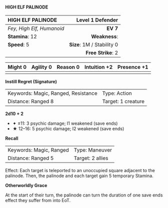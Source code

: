 #### HIGH ELF PALINODE

| HIGH ELF PALINODE         |       **Level 1 Defender** |
| :------------------------ | -------------------------: |
| *Fey, High Elf, Humanoid* |                   **EV 7** |
| **Stamina**: 12           |              **Weakness**: |
| **Speed**: 5              | **Size**: 1M / Stability 0 |
|                           |         **Free Strike**: 2 |

| **Might** 0 | **Agility** 0 | **Reason** 0 | **Intuition** +2 | **Presence** +1 |
| ----------- | ------------- | ------------ | ---------------- | --------------- |
|             |               |              |                  |                 |

**Instill Regret (Signature)**

|                                     |                    |
| :---------------------------------- | :----------------- |
| Keywords: Magic, Ranged, Resistance | Type: Action       |
| Distance: Ranged 8                  | Target: 1 creature |

**2d10 + 2**

- ✦ ≤11: 3 psychic damage; I1 weakened (save ends)
- ★ 12–16: 5 psychic damage; I2 weakened (save ends)

**Recall**

|                         |                  |
| :---------------------- | :--------------- |
| Keywords: Magic, Ranged | Type: Maneuver   |
| Distance: Ranged 5      | Target: 2 allies |

Effect: Each target is teleported to an unoccupied square adjacent to the palinode. Then, the palinode and each target gain 5 temporary Stamina.

**Otherworldly Grace**

At the start of their turn, the palinode can turn the duration of one save ends effect they suffer from into EoT.
